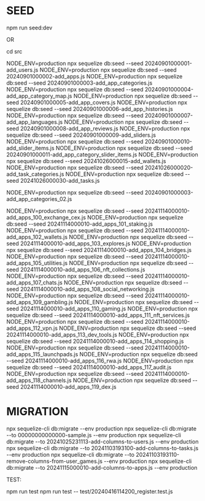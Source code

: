 # SEED

npm run seed:dev

OR

cd src

NODE_ENV=production npx sequelize db:seed --seed 20240901000001-add_users.js
NODE_ENV=production npx sequelize db:seed --seed 20240901000002-add_apps.js
NODE_ENV=production npx sequelize db:seed --seed 20240901000003-add_app_categories.js
NODE_ENV=production npx sequelize db:seed --seed 20240901000004-add_app_category_map.js
NODE_ENV=production npx sequelize db:seed --seed 20240901000005-add_app_covers.js
NODE_ENV=production npx sequelize db:seed --seed 20240901000006-add_app_histories.js
NODE_ENV=production npx sequelize db:seed --seed 20240901000007-add_app_languages.js
NODE_ENV=production npx sequelize db:seed --seed 20240901000008-add_app_reviews.js
NODE_ENV=production npx sequelize db:seed --seed 20240901000009-add_sliders.js
NODE_ENV=production npx sequelize db:seed --seed 20240901000010-add_slider_items.js
NODE_ENV=production npx sequelize db:seed --seed 20240901000011-add_app_category_slider_items.js
NODE_ENV=production npx sequelize db:seed --seed 20241026000015-add_wallets.js
NODE_ENV=production npx sequelize db:seed --seed 20241026000020-add_task_categories.js
NODE_ENV=production npx sequelize db:seed --seed 20241026000030-add_tasks.js

NODE_ENV=production npx sequelize db:seed --seed 20240901000003-add_app_categories_02.js

NODE_ENV=production npx sequelize db:seed --seed 20241114000010-add_apps_100_exchange_cex.js
NODE_ENV=production npx sequelize db:seed --seed 20241114000010-add_apps_101_staking.js
NODE_ENV=production npx sequelize db:seed --seed 20241114000010-add_apps_102_wallets.js
NODE_ENV=production npx sequelize db:seed --seed 20241114000010-add_apps_103_explores.js
NODE_ENV=production npx sequelize db:seed --seed 20241114000010-add_apps_104_bridges.js
NODE_ENV=production npx sequelize db:seed --seed 20241114000010-add_apps_105_utilities.js
NODE_ENV=production npx sequelize db:seed --seed 20241114000010-add_apps_106_nft_collections.js
NODE_ENV=production npx sequelize db:seed --seed 20241114000010-add_apps_107_chats.js
NODE_ENV=production npx sequelize db:seed --seed 20241114000010-add_apps_108_social_networking.js
NODE_ENV=production npx sequelize db:seed --seed 20241114000010-add_apps_109_gambling.js
NODE_ENV=production npx sequelize db:seed --seed 20241114000010-add_apps_110_gaming.js
NODE_ENV=production npx sequelize db:seed --seed 20241114000010-add_apps_111_nft_services.js
NODE_ENV=production npx sequelize db:seed --seed 20241114000010-add_apps_112_vpn.js
NODE_ENV=production npx sequelize db:seed --seed 20241114000010-add_apps_113_dev_tools.js
NODE_ENV=production npx sequelize db:seed --seed 20241114000010-add_apps_114_shopping.js
NODE_ENV=production npx sequelize db:seed --seed 20241114000010-add_apps_115_launchpads.js
NODE_ENV=production npx sequelize db:seed --seed 20241114000010-add_apps_116_rwa.js
NODE_ENV=production npx sequelize db:seed --seed 20241114000010-add_apps_117_audit.js
NODE_ENV=production npx sequelize db:seed --seed 20241114000010-add_apps_118_channels.js
NODE_ENV=production npx sequelize db:seed --seed 20241114000010-add_apps_119_dex.js


# MIGRATION

npx sequelize-cli db:migrate --env production
npx sequelize-cli db:migrate --to 00000000000000-sample.js --env production
npx sequelize-cli db:migrate --to 20241025231113-add-columns-to-users.js --env production
npx sequelize-cli db:migrate --to 20241103193100-add-columns-to-tasks.js --env production
npx sequelize-cli db:migrate --to 20241103193110-remove-columns-from-user_games.js --env production
npx sequelize-cli db:migrate --to 20241115000010-add-columns-to-apps.js --env production


TEST:

  npm run test
  npm run test -- test/20240416114200_register.test.js
